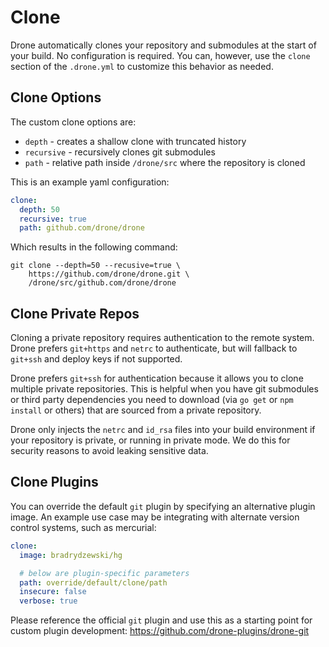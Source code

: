 # Clone

Drone automatically clones your repository and submodules at the start of your build. No configuration is required. You can, however, use the `clone` section of the `.drone.yml` to customize this behavior as needed.

## Clone Options

The custom clone options are:

* `depth` - creates a shallow clone with truncated history
* `recursive` - recursively clones git submodules
* `path` - relative path inside `/drone/src` where the repository is cloned

This is an example yaml configuration:

```yaml
clone:
  depth: 50
  recursive: true
  path: github.com/drone/drone
```

Which results in the following command:

```
git clone --depth=50 --recusive=true \
    https://github.com/drone/drone.git \
    /drone/src/github.com/drone/drone
```

## Clone Private Repos

Cloning a private repository requires authentication to the remote system. Drone prefers `git+https` and `netrc` to authenticate, but will fallback to `git+ssh` and deploy keys if not supported.

Drone prefers `git+ssh` for authentication because it allows you to clone multiple private repositories. This is helpful when you have git submodules or third party dependencies you need to download (via `go get` or `npm install` or others) that are sourced from a private repository.

Drone only injects the `netrc` and `id_rsa` files into your build environment if your repository is private, or running in private mode. We do this for security reasons to avoid leaking sensitive data.

## Clone Plugins

You can override the default `git` plugin by specifying an alternative plugin image. An example use case may be integrating with alternate version control systems, such as mercurial:

```yaml
clone:
  image: bradrydzewski/hg

  # below are plugin-specific parameters
  path: override/default/clone/path
  insecure: false
  verbose: true
```

Please reference the official `git` plugin and use this as a starting point for custom plugin development:
https://github.com/drone-plugins/drone-git
